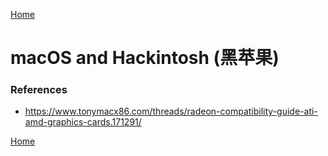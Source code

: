 [Home](/)


# macOS and Hackintosh (黑苹果)


### References
- https://www.tonymacx86.com/threads/radeon-compatibility-guide-ati-amd-graphics-cards.171291/

[Home](/)
